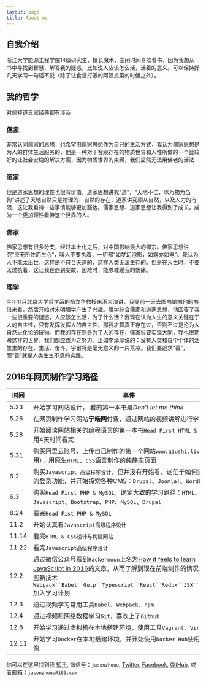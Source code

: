 ```yaml
---
layout: page
title: About me
---
```


## 自我介绍
浙江大学能源工程学院14级研究生，擅长魔术，空闲时间喜欢看书，因为我想从书中寻找到智慧，解答我的疑惑，比如说人应该怎么活，活着的意义。可以保持好几天学习一句话不说（除了让食堂打饭的阿姨点菜的时候之外）。

## 我的哲学
对儒释道三家经典都有涉及

### 儒家
非常认同儒家的思想，也希望用儒家思想作为自己的生活方式，我认为儒家思想是为人的群体生活服务的，他是一种对于客观存在的物质世界和人性所做的一个比较好的让社会安稳的解决方案，因为物质世界的束缚，我们显然无法用佛老的活法

### 道家
但是道家思想的理性也很有价值，道家思想讲究“道”，“天地不仁，以万物为刍狗”讲述了天地自然只是物理的、自然的存在，道家讲究顺从自然，以及人力的有限，这让我看待一些事情能够更加豁达。儒家思想、道家思想让我得到了成长，成为一个更加理性看待这个世界的人。

### 佛家
佛家思想有很多分支，经过本土化之后，对中国影响最大的禅宗。佛家思想讲究“应无所住而生心”，叫人不要执着，一切都“如梦幻泡影，如露亦如电”。我认为人不能太出世，这样是不符合天道的，这样人类无法生存的。但是在入世时，不要太过执着，这让我在遇到变故、困难时，能够减缓我的伤痛。

### 理学
今年11月北京大学哲学系的杨立华教授来浙大演讲，我提前一天去图书馆把他的书借来看，然后开始对宋明理学产生了兴趣。理学综合儒家和道家思想，他回答了我一些很重要的疑惑，人应该怎么活，为了什么活？我现在认为人生的意义关键在于人的自主性，只有发挥发挥人的自主性，那我才算真正存在过，否则不过是沦为大自然进化论的玩物。而我的存在则是为了人的存在，儒家说要实现大同，我也很期盼这样的世界，我们都应该为之努力。正如李泽厚说的：没有人类和每个个体的活生生的存在、生活、奋斗，宇宙将是毫无意义的一片荒凉。我们要追求“善”，而“善”就是人类生生不息的实践。

## 2016年网页制作学习路径

时间 | 事件
---- | ----
5.23 | 开始学习网站设计，	看的第一本书是*Don't let me think*
5.26 | 在网页制作学习网站**宁皓网**付费，通过网站的视频讲解进行学习
5.28 | 开始阅读网站相关的编程语言的第一本书`Head First HTML & CSS`，并用4天时间看完
5.31 | 购买阿里云账号，上传自己制作的第一个网站`www.qiushi.live`（已停用），用原生`HTML`、`CSS`语言制作的纯静态页面
6.2 | 购买`Javascript 高级程序设计`，但并没有开始看，迷茫于如何实现网站的登录功能，并开始探索各种CMS：`Drupal`、`Joomla!`、`WordPress`
6.3 | 购买`Head First PHP & MySQL`，确定大致的学习路径：`HTML`、`CSS`、`Javascript`、`Bootstrap`、`PHP`、`MySQL`、`Drupal`
8.24 | 看完`Head Fist PHP & MySQL`
11.2 | 开始认真看`Javascript高级程序设计`
11.14 | 看完`HTML & CSS设计与构建网站`
11.22 | 看完`Javascript高级程序设计`
12.2 | 通过微信公众号看到`Hackernoon`上名为[How it feels to learn JavaScript in 2016](https://hackernoon.com/how-it-feels-to-learn-javascript-in-2016-d3a717dd577f#.vwunh4whs)的文章，从而了解到现在前端制作的情况，并将一些新技术`Webpack``Babel``Gulp``Typescript``React``Redux``JSX``npm``Git`加入学习计划
12.3 | 通过视频学习常用工具`Babel`、`Webpack`、`npm`
12.4 | 通过视频和网络教程学习`Git`，喜欢上了`Github`
12.8 | 开始学习通过虚拟机在本地搭建环境，使用工具`Vagrant`、`VirtualBox`
12.11 | 开始学习`Docker`在本地搭建环境，并开始使用`Docker Hub`使用开源的镜像

你可以在这里找到我 [知乎](https://www.zhihu.com/people/jasonzhouu/activities),
微信号：`jasonzhouu`,
[Twitter](https://twitter.com/jasonzhouu),
[Facebook](https://www.facebook.com/jasonzhouu),
[GitHub](https://github.com/jasonzhouu),
或者邮箱：`jasonzhouu@163.com`
